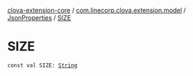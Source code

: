 [clova-extension-core](../../index.md) / [com.linecorp.clova.extension.model](../index.md) / [JsonProperties](index.md) / [SIZE](./-s-i-z-e.md)

# SIZE

`const val SIZE: `[`String`](https://kotlinlang.org/api/latest/jvm/stdlib/kotlin/-string/index.html)